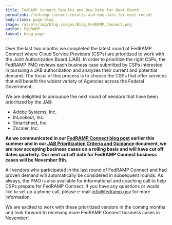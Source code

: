 ```yaml
---
title: FedRAMP Connect Results and Due Date for Next Round
permalink: /fedramp-connect-results-and-due-date-for-next-round/
body-class: page-blog
image: /assets/img/blog-images/Blog_FedRAMP_Connect.png
author: FedRAMP
layout: blog-page
---
```

Over the last two months we completed the latest round of FedRAMP Connect where Cloud Service Providers (CSPs) are prioritized to work with the Joint Authorization Board (JAB). In order to prioritize the right CSPs, the FedRAMP PMO reviews each business case submitted by CSPs interested in pursuing a JAB authorization and analyzes their current and potential demand. The focus of this process is to choose the CSPs that offer services that will benefit the widest variety of Agencies across the Federal Government.

We are delighted to announce the next round of vendors that have been prioritized by the JAB: 

 * Adobe Systems, Inc. 
 * InLookout, Inc. 
 * Smartsheet, Inc. 
 * Zscaler, Inc. 

**As we communicated in our <a href="https://www.fedramp.gov/fedramp-connect-new-guidance-on-jab-prioritization-and-submitting-a-business-case/">FedRAMP Connect blog post</a> earlier this summer and in our <a href="{{site.baseurl}}/assets/resources/documents/CSP_JAB_P-ATO_Prioritization_Criteria_and_Guidance.pdf">JAB Prioritization Criteria and Guidance</a> document, we are now accepting business cases on a rolling basis and will have cut off dates quarterly. Our next cut off date for FedRAMP Connect business cases will be November 9th.** 

All vendors who participated in the last round of FedRAMP Connect and had proven demand will automatically be considered in subsequent rounds. As always, the PMO is also available for informational and coaching call to help CSPs prepare for FedRAMP Connect. If you have any questions or would like to set up a phone call, please e-mail info@fedramp.gov for more information.

We are excited to work with these prioritized vendors in the coming months and look forward to receiving more FedRAMP Connect business cases in November! 

